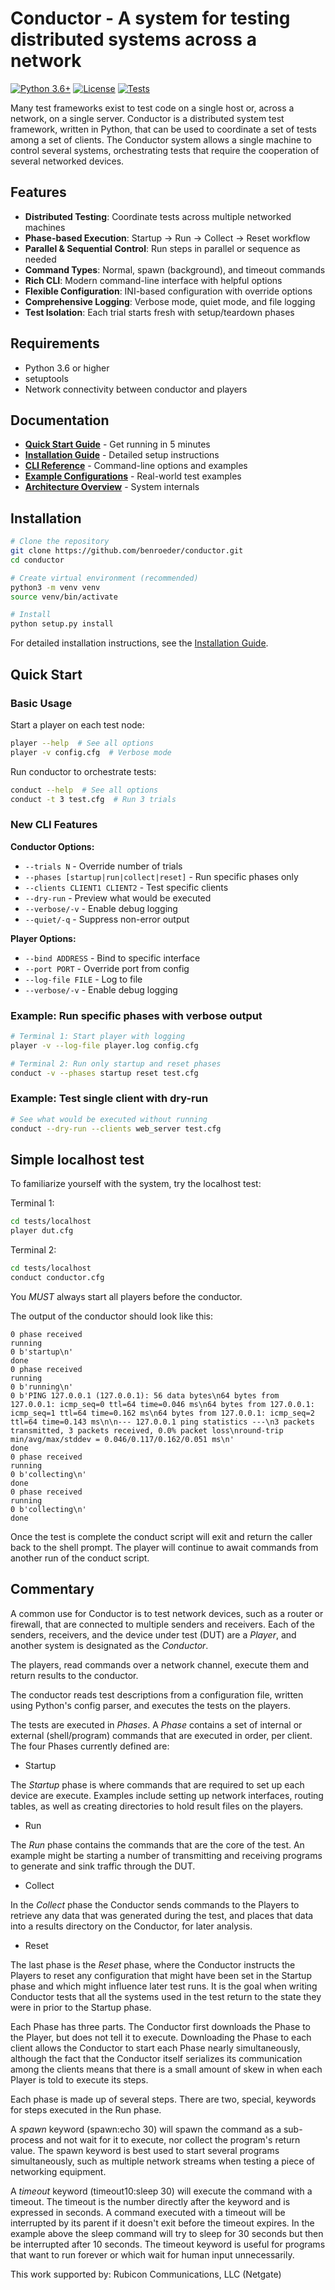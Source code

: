 # Conductor - A system for testing distributed systems across a network #

[![Python 3.6+](https://img.shields.io/badge/python-3.6+-blue.svg)](https://www.python.org/downloads/)
[![License](https://img.shields.io/badge/license-BSD-green.svg)](LICENSE)
[![Tests](https://img.shields.io/badge/tests-98%25%20coverage-brightgreen.svg)](tests/)

Many test frameworks exist to test code on a single host or, across a
network, on a single server.  Conductor is a distributed system test
framework, written in Python, that can be used to coordinate a set of
tests among a set of clients.  The Conductor system allows a single
machine to control several systems, orchestrating tests that require
the cooperation of several networked devices.

## Features ##

- **Distributed Testing**: Coordinate tests across multiple networked machines
- **Phase-based Execution**: Startup → Run → Collect → Reset workflow
- **Parallel & Sequential Control**: Run steps in parallel or sequence as needed
- **Command Types**: Normal, spawn (background), and timeout commands
- **Rich CLI**: Modern command-line interface with helpful options
- **Flexible Configuration**: INI-based configuration with override options
- **Comprehensive Logging**: Verbose mode, quiet mode, and file logging
- **Test Isolation**: Each trial starts fresh with setup/teardown phases

## Requirements ##

- Python 3.6 or higher
- setuptools
- Network connectivity between conductor and players

## Documentation ##

- **[Quick Start Guide](QUICK_START.md)** - Get running in 5 minutes
- **[Installation Guide](INSTALLATION_GUIDE.md)** - Detailed setup instructions
- **[CLI Reference](CLI_REFERENCE.md)** - Command-line options and examples
- **[Example Configurations](examples/)** - Real-world test examples
- **[Architecture Overview](ARCHITECTURE.md)** - System internals

## Installation ##

```bash
# Clone the repository
git clone https://github.com/benroeder/conductor.git
cd conductor

# Create virtual environment (recommended)
python3 -m venv venv
source venv/bin/activate

# Install
python setup.py install
```

For detailed installation instructions, see the [Installation Guide](INSTALLATION_GUIDE.md).

## Quick Start ##

### Basic Usage

Start a player on each test node:
```bash
player --help  # See all options
player -v config.cfg  # Verbose mode
```

Run conductor to orchestrate tests:
```bash
conduct --help  # See all options
conduct -t 3 test.cfg  # Run 3 trials
```

### New CLI Features

**Conductor Options:**
- `--trials N` - Override number of trials
- `--phases [startup|run|collect|reset]` - Run specific phases only
- `--clients CLIENT1 CLIENT2` - Test specific clients
- `--dry-run` - Preview what would be executed
- `--verbose/-v` - Enable debug logging
- `--quiet/-q` - Suppress non-error output

**Player Options:**
- `--bind ADDRESS` - Bind to specific interface
- `--port PORT` - Override port from config
- `--log-file FILE` - Log to file
- `--verbose/-v` - Enable debug logging

### Example: Run specific phases with verbose output

```bash
# Terminal 1: Start player with logging
player -v --log-file player.log config.cfg

# Terminal 2: Run only startup and reset phases
conduct -v --phases startup reset test.cfg
```

### Example: Test single client with dry-run

```bash
# See what would be executed without running
conduct --dry-run --clients web_server test.cfg
```

## Simple localhost test ##

To familiarize yourself with the system, try the localhost test:

Terminal 1:
```bash
cd tests/localhost
player dut.cfg
```

Terminal 2:
```bash
cd tests/localhost  
conduct conductor.cfg
```

You *MUST* always start all players before the conductor.

The output of the conductor should look like this:

```
0 phase received
running
0 b'startup\n'
done
0 phase received
running
0 b'running\n'
0 b'PING 127.0.0.1 (127.0.0.1): 56 data bytes\n64 bytes from 127.0.0.1: icmp_seq=0 ttl=64 time=0.046 ms\n64 bytes from 127.0.0.1: icmp_seq=1 ttl=64 time=0.162 ms\n64 bytes from 127.0.0.1: icmp_seq=2 ttl=64 time=0.143 ms\n\n--- 127.0.0.1 ping statistics ---\n3 packets transmitted, 3 packets received, 0.0% packet loss\nround-trip min/avg/max/stddev = 0.046/0.117/0.162/0.051 ms\n'
done
0 phase received
running
0 b'collecting\n'
done
0 phase received
running
0 b'collecting\n'
done
```

Once the test is complete the conduct script will exit and return the
caller back to the shell prompt.  The player will continue to await
commands from another run of the conduct script.

## Commentary ##

A common use for Conductor is to test network devices, such as a
router or firewall, that are connected to multiple senders and
receivers.  Each of the senders, receivers, and the device under test
(DUT) are a *Player*, and another system is designated as the *Conductor*.

The players, read commands over a network channel, execute them and
return results to the conductor.

The conductor reads test descriptions from a configuration file,
written using Python's config parser, and executes the tests on the
players.

The tests are executed in *Phases*.  A *Phase* contains a set of internal
or external (shell/program) commands that are executed in order, per
client.  The four Phases currently defined are:

  * Startup

The *Startup* phase is where commands that are required to set up each
device are execute.  Examples include setting up network interfaces,
routing tables, as well as creating directories to hold result files
on the players.

  * Run

The *Run* phase contains the commands that are the core of the test.  An
example might be starting a number of transmitting and receiving
programs to generate and sink traffic through the DUT.

  * Collect

In the *Collect* phase the Conductor sends commands to the Players to
retrieve any data that was generated during the test, and places that
data into a results directory on the Conductor, for later analysis.

  * Reset

The last phase is the *Reset* phase, where the Conductor instructs the
Players to reset any configuration that might have been set in the
Startup phase and which might influence later test runs.  It is the
goal when writing Conductor tests that all the systems used in the
test return to the state they were in prior to the Startup phase.

Each Phase has three parts.  The Conductor first downloads the Phase
to the Player, but does not tell it to execute.  Downloading the Phase
to each client allows the Conductor to start each Phase nearly
simultaneously, although the fact that the Conductor itself serializes
its communication among the clients means that there is a small amount
of skew in when each Player is told to execute its steps.  

Each phase is made up of several steps.  There are two, special,
keywords for steps executed in the Run phase.

A *spawn* keyword (spawn:echo 30) will spawn the command as a
sub-process and not wait for it to execute, nor collect the program's
return value.  The spawn keyword is best used to start several
programs simultaneously, such as multiple network streams when testing
a piece of networking equipment.

A *timeout* keyword (timeout10:sleep 30) will execute the command with
a timeout.  The timeout is the number directly after the keyword and
is expressed in seconds.  A command executed with a timeout will be
interrupted by its parent if it doesn't exit before the timeout
expires.  In the example above the sleep command will try to sleep for
30 seconds but then be interrupted after 10 seconds.  The timeout
keyword is useful for programs that want to run forever or which wait
for human input unnecessarily.

This work supported by: Rubicon Communications, LLC (Netgate)

